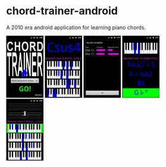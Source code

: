 # chord-trainer-android
A 2010 era android application for learning piano chords.

<p float="left">
<img src="https://github.com/jcadwal/chord-trainer-android/blob/main/418jHn6KXSL.jpg" width="100">
<img src="https://github.com/jcadwal/chord-trainer-android/blob/main/41HkoIohfiL.jpg" width="100">
<img src="https://github.com/jcadwal/chord-trainer-android/blob/main/41Lg1kC1L2L.jpg" width="100">
<img src="https://github.com/jcadwal/chord-trainer-android/blob/main/41Sl5rxEgUL.jpg" width="100">
<img src="https://github.com/jcadwal/chord-trainer-android/blob/main/51qtPTThAoL.jpg" width="100">
</p>
